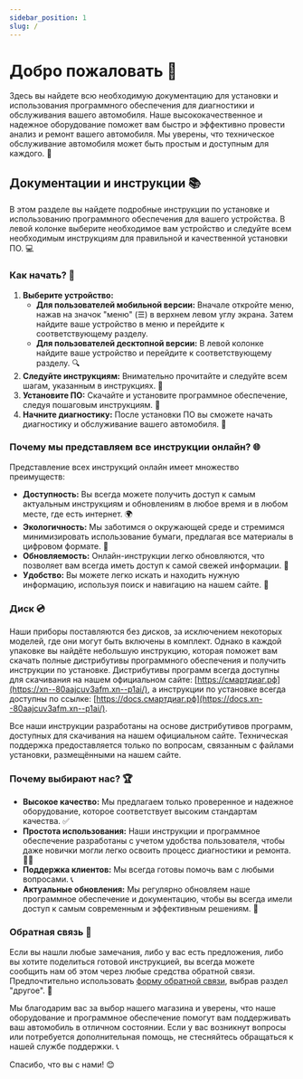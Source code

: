 ```yaml
---
sidebar_position: 1
slug: /
---
```


# Добро пожаловать 👋

Здесь вы найдете всю необходимую документацию для установки и использования программного обеспечения для диагностики и обслуживания вашего автомобиля. Наше высококачественное и надежное оборудование поможет вам быстро и эффективно провести анализ и ремонт вашего автомобиля. Мы уверены, что техническое обслуживание автомобиля может быть простым и доступным для каждого. 🚗

## Документации и инструкции 📚

В этом разделе вы найдете подробные инструкции по установке и использованию программного обеспечения для вашего устройства. В левой колонке выберите необходимое вам устройство и следуйте всем необходимым инструкциям для правильной и качественной установки ПО. 💻

### Как начать? 🚀

1. **Выберите устройство:**
   - **Для пользователей мобильной версии:** Вначале откройте меню, нажав на значок "меню" (☰) в верхнем левом углу экрана. Затем найдите ваше устройство в меню и перейдите к соответствующему разделу.
   - **Для пользователей десктопной версии:** В левой колонке найдите ваше устройство и перейдите к соответствующему разделу. 🔍
2. **Следуйте инструкциям:** Внимательно прочитайте и следуйте всем шагам, указанным в инструкциях. 📜
3. **Установите ПО:** Скачайте и установите программное обеспечение, следуя пошаговым инструкциям. 💾
4. **Начните диагностику:** После установки ПО вы сможете начать диагностику и обслуживание вашего автомобиля. 🔧

### Почему мы представляем все инструкции онлайн? 🌐

Представление всех инструкций онлайн имеет множество преимуществ:

- **Доступность:** Вы всегда можете получить доступ к самым актуальным инструкциям и обновлениям в любое время и в любом месте, где есть интернет. 🌍
- **Экологичность:** Мы заботимся о окружающей среде и стремимся минимизировать использование бумаги, предлагая все материалы в цифровом формате. 🌳
- **Обновляемость:** Онлайн-инструкции легко обновляются, что позволяет вам всегда иметь доступ к самой свежей информации. 🔄
- **Удобство:** Вы можете легко искать и находить нужную информацию, используя поиск и навигацию на нашем сайте. 🔎

### Диск 💿

Наши приборы поставляются без дисков, за исключением некоторых моделей, где они могут быть включены в комплект. Однако в каждой упаковке вы найдёте небольшую инструкцию, которая поможет вам скачать полные дистрибутивы программного обеспечения и получить инструкции по установке. Дистрибутивы программ всегда доступны для скачивания на нашем официальном сайте: [https://смартдиаг.рф](https://xn--80aajcuv3afm.xn--p1ai/), а инструкции по установке всегда доступны по ссылке: [https://docs.смартдиаг.рф](https://docs.xn--80aajcuv3afm.xn--p1ai/).

Все наши инструкции разработаны на основе дистрибутивов программ, доступных для скачивания на нашем официальном сайте. Техническая поддержка предоставляется только по вопросам, связанным с файлами установки, размещёнными на нашем сайте.

### Почему выбирают нас? 🏆

- **Высокое качество:** Мы предлагаем только проверенное и надежное оборудование, которое соответствует высоким стандартам качества. ✅
- **Простота использования:** Наши инструкции и программное обеспечение разработаны с учетом удобства пользователя, чтобы даже новички могли легко освоить процесс диагностики и ремонта. 👨‍💻
- **Поддержка клиентов:** Мы всегда готовы помочь вам с любыми вопросами. 📞
- **Актуальные обновления:** Мы регулярно обновляем наше программное обеспечение и документацию, чтобы вы всегда имели доступ к самым современным и эффективным решениям. 🔄

### Обратная связь 📧

Если вы нашли любые замечания, либо у вас есть предложения, либо вы хотите поделиться готовой инструкцией, вы всегда можете сообщить нам об этом через любые средства обратной связи. Предпочтительно использовать [форму обратной связи](https://смартдиаг.рф/contact), выбрав раздел "другое". 📧

Мы благодарим вас за выбор нашего магазина и уверены, что наше оборудование и программное обеспечение помогут вам поддерживать ваш автомобиль в отличном состоянии. Если у вас возникнут вопросы или потребуется дополнительная помощь, не стесняйтесь обращаться к нашей службе поддержки. 📞

Спасибо, что вы с нами! 😊
